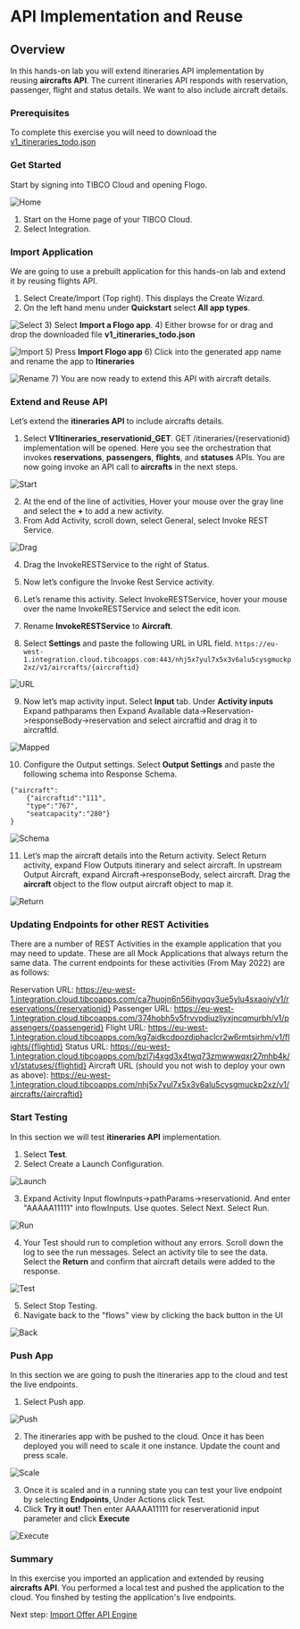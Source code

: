 # API Implementation and Reuse

## Overview
In this hands-on lab you will extend itineraries API implementation by reusing **aircrafts API**.  The current itineraries API responds with reservation, passenger, flight and status details.  We want to also include aircraft details.  

### Prerequisites
 To complete this exercise you will need to download the [v1_itineraries_todo.json](https://raw.githubusercontent.com/TIBCOUK/Keys2Cloud/master/project/apispecs/TCI/Itineraries_lab/v1_itineraries_todo.json) 

### Get Started

Start by signing into TIBCO Cloud and opening Flogo.

![Home](images/API1.png "Home")
1)	Start on the Home page of your TIBCO Cloud.
2)	Select Integration.

### Import Application

We are going to use a prebuilt application for this hands-on lab and extend it by reusing flights API. 

1)	Select Create/Import (Top right). This displays the Create Wizard.
2)	On the left hand menu under **Quickstart** select **All app types**.

![Select](images/API2.png "Select")
3)	Select **Import a Flogo app**.
4)	Either browse for or drag and drop the downloaded file **v1_itineraries_todo.json**

![Import](images/API3.png "Import")
5)	Press **Import Flogo app**
6)  Click into the generated app name and rename the app to **Itineraries**

![Rename](images/API4.png "Rename")
7)	You are now ready to extend this API with aircraft details.
  
### Extend and Reuse API

Let’s extend the **itineraries API** to include aircrafts details.

1)	Select **V1Itineraries_reservationid_GET**.  GET /itineraries/{reservationid} implementation will be opened.  Here you see the orchestration that invokes **reservations**, **passengers**, **flights**, and **statuses** APIs.  You are now going invoke an API call to **aircrafts** in the next steps.

![Start](images/API5.png "Start")

2)	At the end of the line of activities, Hover your mouse over the gray line and select the **+** to add a new activity.
3)	From Add Activity, scroll down, select General, select Invoke REST Service. 

![Drag](images/API6.png "Drag")

4)	Drag the InvokeRESTService to the right of Status.
5)	Now let’s configure the Invoke Rest Service activity.  
6)	Let’s rename this activity.  Select InvokeRESTService, hover your mouse over the name InvokeRESTService and select the edit icon.  
7)	Rename **InvokeRESTService** to **Aircraft**.

8)  Select **Settings** and paste the following URL in URL field.
  `https://eu-west-1.integration.cloud.tibcoapps.com:443/nhj5x7yul7x5x3v6alu5cysgmuckp2xz/v1/aircrafts/{aircraftid}`

![URL](images/API7.png "URL")

9)  Now let’s map activity input.  Select **Input** tab. Under **Activity inputs** Expand pathparams then Expand Available data->Reservation->responseBody->reservation and select aircraftid and drag it to aircraftId.

![Mapped](images/API8.png "Mapped")

10) Configure the Output settings.  Select **Output Settings** and paste the following schema into Response Schema.
```
{"aircraft":
    {"aircraftid":"111",
    "type":"767",
    "seatcapacity":"280"}
}
```

![Schema](images/API9.png "Schema")

11) Let’s map the aircraft details into the Return activity.  Select Return activity, expand Flow Outputs itinerary and select aircraft.  In upstream Output Aircraft, expand Aircraft->responseBody, select aircraft. Drag the **aircraft** object to the flow output aircraft object to map it.

![Return](images/API10.png "Return")

### Updating Endpoints for other REST Activities
There are a number of REST Activities in the example application that you may need to update. These are all Mock Applications that always return the same data. The current endpoints for these activities (From May 2022) are as follows:

Reservation URL: https://eu-west-1.integration.cloud.tibcoapps.com/ca7huojn6n56ihyqqy3ue5ylu4sxaoiy/v1/reservations/{reservationid}
Passenger URL: https://eu-west-1.integration.cloud.tibcoapps.com/374hobh5v5frvvpdiuzljyxjncqmurbh/v1/passengers/{passengerid}
Flight URL: https://eu-west-1.integration.cloud.tibcoapps.com/kg7aidkcdpozdjphaclcr2w6rmtsjrhm/v1/flights/{flightid}
Status URL: https://eu-west-1.integration.cloud.tibcoapps.com/bzl7j4xgd3x4twq73zmwwwqxr27mhb4k/v1/statuses/{flightid}
Aircraft URL (should you not wish to deploy your own as above): https://eu-west-1.integration.cloud.tibcoapps.com/nhj5x7yul7x5x3v6alu5cysgmuckp2xz/v1/aircrafts/{aircraftid}

  
### Start Testing

In this section we will test **itineraries API** implementation.

1)	Select **Test**.
2)	Select Create a Launch Configuration.

![Launch](images/API11.png "Launch")

3)	Expand Activity Input flowInputs->pathParams->reservationid.  And enter "AAAAA11111" into flowInputs.  Use quotes.  Select Next. Select Run.

![Run](images/API12.png "run")

4)	Your Test should run to completion without any errors.  Scroll down the log to see the run messages. Select an activity tile to see the data. Select the **Return** and confirm that aircraft details were added to the response.

![Test](images/API13.png "Test")

5)	Select Stop Testing. 
6)  Navigate back to the "flows" view by clicking the back button in the UI

![Back](images/API14.png "Back")

### Push App

In this section we are going to push the itineraries app to the cloud and test the live endpoints.

1)	Select Push app.

![Push](images/API15.png "Push")

2)	The itineraries app with be pushed to the cloud. Once it has been deployed you will need to scale it one instance. Update the count and press scale.

![Scale](images/API16.png "Scale")

3)	Once it is scaled and in a running state you can test your live endpoint by selecting **Endpoints**, Under Actions click Test.
4)	Click **Try it out!** Then enter AAAAA11111 for reserverationid input parameter and click **Execute**

![Execute](images/API17.png "Execute")

### Summary
In this exercise you imported an application and extended by reusing **aircrafts API**.  You performed a local test and pushed the application to the cloud.  You finshed by testing the application's live endpoints.
  
Next step: [Import Offer API Engine](3.TCE.md)
